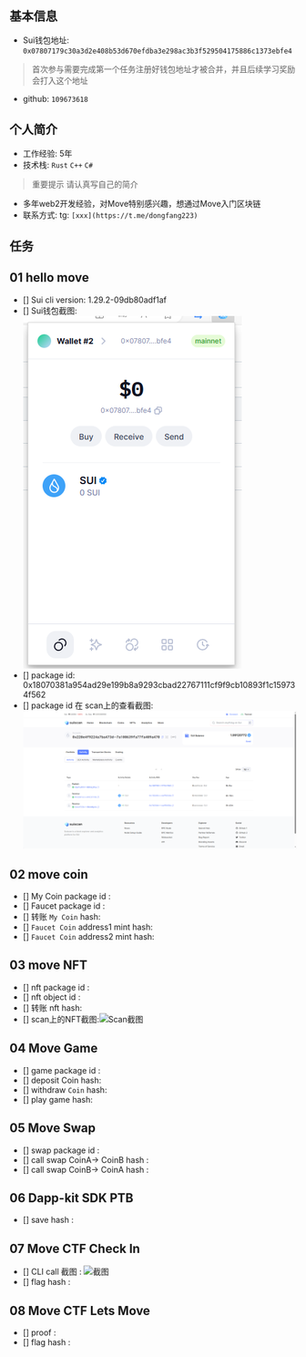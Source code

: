 ## 基本信息
- Sui钱包地址: `0x07807179c30a3d2e408b53d670efdba3e298ac3b3f529504175886c1373ebfe4`
> 首次参与需要完成第一个任务注册好钱包地址才被合并，并且后续学习奖励会打入这个地址
- github: `109673618`

## 个人简介
- 工作经验: 5年
- 技术栈: `Rust` `C++` `C#`
> 重要提示 请认真写自己的简介
- 多年web2开发经验，对Move特别感兴趣，想通过Move入门区块链
- 联系方式: tg: `[xxx](https://t.me/dongfang223)` 

## 任务

##   01 hello move  
- [] Sui cli version:  1.29.2-09db80adf1af
- [] Sui钱包截图: ![Sui钱包截图](./images/1.png)
- [] package id: 0x18070381a954ad29e199b8a9293cbad22767111cf9f9cb10893f1c159734f562
- [] package id 在 scan上的查看截图:![Scan截图](./images/2.png)

##   02 move coin
- [] My Coin package id : 
- [] Faucet package id : 
- [] 转账 `My Coin` hash:
- [] `Faucet Coin` address1 mint hash:
- [] `Faucet Coin` address2 mint hash:

##   03 move NFT
- [] nft package id :
- [] nft object id : 
- [] 转账 nft  hash:
- [] scan上的NFT截图:![Scan截图](./images/你的图片地址)

##   04 Move Game
- [] game package id :
- [] deposit Coin hash:
- [] withdraw `Coin` hash:
- [] play game hash:

##   05 Move Swap
- [] swap package id :
- [] call swap CoinA-> CoinB  hash :
- [] call swap CoinB-> CoinA  hash :

##   06 Dapp-kit SDK PTB
- [] save hash :

##   07 Move CTF Check In
- [] CLI call 截图 : ![截图](./images/你的图片地址)
- [] flag hash :

##   08 Move CTF Lets Move
- [] proof : 
- [] flag hash :
